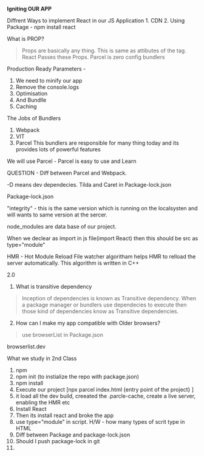 <b>Igniting OUR APP</b>

Diffrent Ways to implement React in our JS Application
    1. CDN
    2. Using Package - npm install react 

What is PROP?
> Props are basically any thing. This is same as attibutes of the tag. React Passes these Props.
> Parcel is zero config bundlers

Production Ready Parameters - 
1. We need to minify our app
2. Remove the console.logs
3. Optimisation
4. And Bundlle
5. Caching

The Jobs of Bundlers

1. Webpack
2. VIT 
3. Parcel
This bundlers are responsible for many thing today and its provides lots of powerful features

We will use Parcel - 
Parcel is easy to use and Learn 

QUESTION - 
Diff between Parcel and Webpack.

-D means dev dependecies. 
Tilda and Caret in Package-lock.json


Package-lock.json

"integrity" -  this is the same version which is running on the localsysten and will wants to same version at the sercer. 
 

 node_modules are data base of our project.


 When we declear as import in js file(import React) then this should be src as type="module" 


 HMR - Hot Module Reload 
 File watcher algoritham helps HMR to relload the server automatically. This algorithm is written in C++

 2.0

1. What is transitive dependency
> Inception of dependencies is known as Transitive dependency.
When a package manager or bundlers use dependecies to execute then those kind of dependencies know as Transitive dependencies.
2. How can I make my app compatible with Older browsers?
> use browserList in Package.json


browserlist.dev

What we study in 2nd Class
1. npm
2. npm init (to instialize the repo with package.json)
3. npm install 
4. Execute our project [npx parcel index.html {entry point of the project} ]
5. it load all the dev build, creeated the .parcle-cache, create a live server, enabling the HMR etc
6. Install React
7. Then its install react and broke the app 
8. use type="module" in script. H/W - how many types of scrit type in HTML
9. Diff between Package and package-lock.json
10. Should I push package-lock in git 
11. 